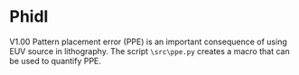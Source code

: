 # Phidl

V1.00
Pattern placement error (PPE) is an important consequence of using EUV source in lithography.
The script `\src\ppe.py` creates a macro that can be used to quantify PPE.
